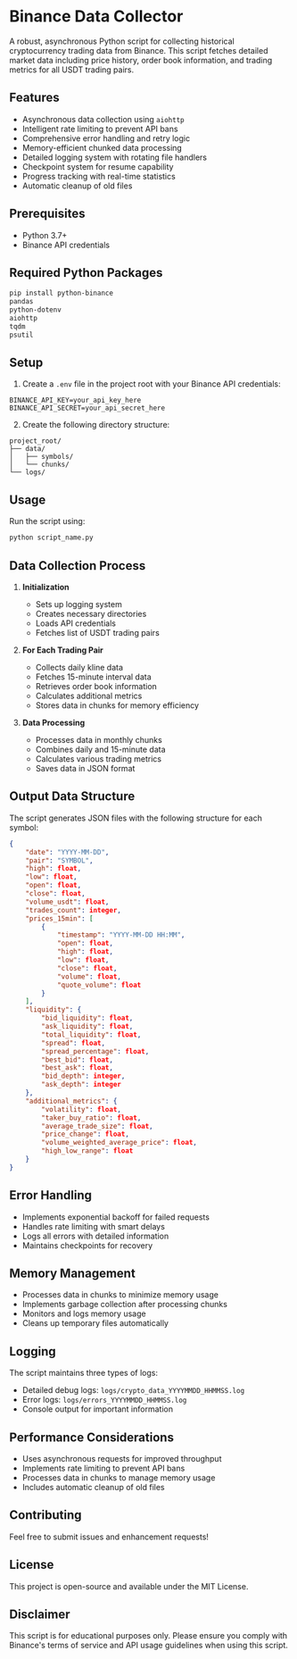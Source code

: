 # Binance Data Collector

A robust, asynchronous Python script for collecting historical cryptocurrency trading data from Binance. This script fetches detailed market data including price history, order book information, and trading metrics for all USDT trading pairs.

## Features

- Asynchronous data collection using `aiohttp`
- Intelligent rate limiting to prevent API bans
- Comprehensive error handling and retry logic
- Memory-efficient chunked data processing
- Detailed logging system with rotating file handlers
- Checkpoint system for resume capability
- Progress tracking with real-time statistics
- Automatic cleanup of old files

## Prerequisites

- Python 3.7+
- Binance API credentials

## Required Python Packages

```bash
pip install python-binance
pandas
python-dotenv
aiohttp
tqdm
psutil
```

## Setup

1. Create a `.env` file in the project root with your Binance API credentials:
```
BINANCE_API_KEY=your_api_key_here
BINANCE_API_SECRET=your_api_secret_here
```

2. Create the following directory structure:
```
project_root/
├── data/
│   ├── symbols/
│   └── chunks/
└── logs/
```

## Usage

Run the script using:
```bash
python script_name.py
```

## Data Collection Process

1. **Initialization**
   - Sets up logging system
   - Creates necessary directories
   - Loads API credentials
   - Fetches list of USDT trading pairs

2. **For Each Trading Pair**
   - Collects daily kline data
   - Fetches 15-minute interval data
   - Retrieves order book information
   - Calculates additional metrics
   - Stores data in chunks for memory efficiency

3. **Data Processing**
   - Processes data in monthly chunks
   - Combines daily and 15-minute data
   - Calculates various trading metrics
   - Saves data in JSON format

## Output Data Structure

The script generates JSON files with the following structure for each symbol:

```json
{
    "date": "YYYY-MM-DD",
    "pair": "SYMBOL",
    "high": float,
    "low": float,
    "open": float,
    "close": float,
    "volume_usdt": float,
    "trades_count": integer,
    "prices_15min": [
        {
            "timestamp": "YYYY-MM-DD HH:MM",
            "open": float,
            "high": float,
            "low": float,
            "close": float,
            "volume": float,
            "quote_volume": float
        }
    ],
    "liquidity": {
        "bid_liquidity": float,
        "ask_liquidity": float,
        "total_liquidity": float,
        "spread": float,
        "spread_percentage": float,
        "best_bid": float,
        "best_ask": float,
        "bid_depth": integer,
        "ask_depth": integer
    },
    "additional_metrics": {
        "volatility": float,
        "taker_buy_ratio": float,
        "average_trade_size": float,
        "price_change": float,
        "volume_weighted_average_price": float,
        "high_low_range": float
    }
}
```

## Error Handling

- Implements exponential backoff for failed requests
- Handles rate limiting with smart delays
- Logs all errors with detailed information
- Maintains checkpoints for recovery

## Memory Management

- Processes data in chunks to minimize memory usage
- Implements garbage collection after processing chunks
- Monitors and logs memory usage
- Cleans up temporary files automatically

## Logging

The script maintains three types of logs:
- Detailed debug logs: `logs/crypto_data_YYYYMMDD_HHMMSS.log`
- Error logs: `logs/errors_YYYYMMDD_HHMMSS.log`
- Console output for important information

## Performance Considerations

- Uses asynchronous requests for improved throughput
- Implements rate limiting to prevent API bans
- Processes data in chunks to manage memory usage
- Includes automatic cleanup of old files

## Contributing

Feel free to submit issues and enhancement requests!

## License

This project is open-source and available under the MIT License.

## Disclaimer

This script is for educational purposes only. Please ensure you comply with Binance's terms of service and API usage guidelines when using this script.
